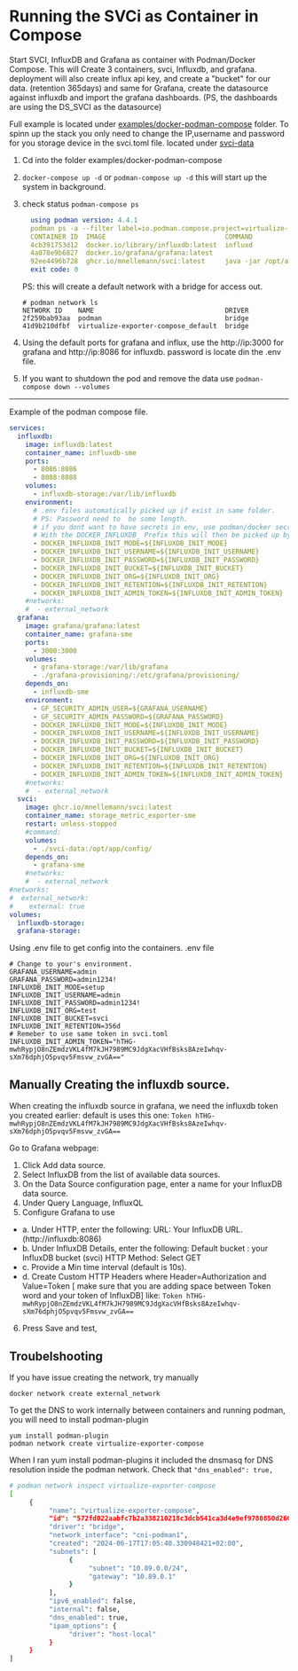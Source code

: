 # Running the SVCi as Container in Compose 

Start SVCI, InfluxDB and Grafana as container with Podman/Docker Compose.
This will Create 3 containers, svci, Influxdb, and grafana. deployment will also create influx api key, and create a "bucket" for our data. (retention 365days) and same for Grafana, create the datasource against influxdb and import the grafana dashboards.  (PS, the dashboards are using the DS_SVCI as the datasource)


Full example is located under [examples/docker-podman-compose](examples/docker-podman-compose) folder.
To spinn up the stack you only need to change the IP,username and password for you storage device in the svci.toml file. located under [svci-data](examples/docker-podman-compose/svci-data/svci.toml)

1. Cd into the folder examples/docker-podman-compose
2. `docker-compose up -d` or `podman-compose up -d`  this will start up the system in background.
3. check status `podman-compose ps` 

    ```yaml
      using podman version: 4.4.1
      podman ps -a --filter label=io.podman.compose.project=virtualize-exporter-compose
      CONTAINER ID  IMAGE                              COMMAND               CREATED         STATUS         PORTS                                           NAMES
      4cb391753d12  docker.io/library/influxdb:latest  influxd               12 minutes ago  Up 12 minutes  0.0.0.0:8086->8086/tcp, 0.0.0.0:8088->8088/tcp  influxdb-sme
      4a078e9b6827  docker.io/grafana/grafana:latest                         12 minutes ago  Up 12 minutes  0.0.0.0:3000->3000/tcp                          grafana-sme
      92ee4496b728  ghcr.io/mnellemann/svci:latest     java -jar /opt/ap...  12 minutes ago  Up 12 minutes                                                  storage_metric_exporter-sme
      exit code: 0
    ```
    PS: this will create a default network with a bridge for access out. 

    ```shell
    # podman network ls
    NETWORK ID    NAME                                 DRIVER
    2f259bab93aa  podman                               bridge
    41d9b210dfbf  virtualize-exporter-compose_default  bridge
    ```

4. Using the default ports for grafana and influx, use the http://ip:3000 for grafana and http://ip:8086 for influxdb. password is locate din the .env file. 
5. If you want to shutdown the pod and remove the data use `podman-compose down --volumes`

-------

Example of the podman compose file. 
```yaml
services:
  influxdb:
    image: influxdb:latest
    container_name: influxdb-sme
    ports:
      - 8086:8086
      - 8088:8088
    volumes:
      - influxdb-storage:/var/lib/influxdb
    environment:
      # .env files automatically picked up if exist in same folder.
      # PS: Password need to  be some length.  
      # if you dont want to have secrets in env, use podman/docker secret create
      # With the DOCKER_INFLUXDB_ Prefix this will then be picked up by influxdb container
      - DOCKER_INFLUXDB_INIT_MODE=${INFLUXDB_INIT_MODE}
      - DOCKER_INFLUXDB_INIT_USERNAME=${INFLUXDB_INIT_USERNAME} 
      - DOCKER_INFLUXDB_INIT_PASSWORD=${INFLUXDB_INIT_PASSWORD} 
      - DOCKER_INFLUXDB_INIT_BUCKET=${INFLUXDB_INIT_BUCKET}
      - DOCKER_INFLUXDB_INIT_ORG=${INFLUXDB_INIT_ORG}
      - DOCKER_INFLUXDB_INIT_RETENTION=${INFLUXDB_INIT_RETENTION}
      - DOCKER_INFLUXDB_INIT_ADMIN_TOKEN=${INFLUXDB_INIT_ADMIN_TOKEN}
    #networks:
    #  - external_network
  grafana:
    image: grafana/grafana:latest
    container_name: grafana-sme
    ports:
      - 3000:3000
    volumes:
      - grafana-storage:/var/lib/grafana
      - ./grafana-provisioning/:/etc/grafana/provisioning/
    depends_on:
      - influxdb-sme
    environment:
      - GF_SECURITY_ADMIN_USER=${GRAFANA_USERNAME}
      - GF_SECURITY_ADMIN_PASSWORD=${GRAFANA_PASSWORD}
      - DOCKER_INFLUXDB_INIT_MODE=${INFLUXDB_INIT_MODE}
      - DOCKER_INFLUXDB_INIT_USERNAME=${INFLUXDB_INIT_USERNAME} 
      - DOCKER_INFLUXDB_INIT_PASSWORD=${INFLUXDB_INIT_PASSWORD} 
      - DOCKER_INFLUXDB_INIT_BUCKET=${INFLUXDB_INIT_BUCKET}
      - DOCKER_INFLUXDB_INIT_ORG=${INFLUXDB_INIT_ORG}
      - DOCKER_INFLUXDB_INIT_RETENTION=${INFLUXDB_INIT_RETENTION}
      - DOCKER_INFLUXDB_INIT_ADMIN_TOKEN=${INFLUXDB_INIT_ADMIN_TOKEN}
    #networks:
    #  - external_network
  svci:
    image: ghcr.io/mnellemann/svci:latest
    container_name: storage_metric_exporter-sme
    restart: unless-stopped
    #command:
    volumes:
      - ./svci-data:/opt/app/config/
    depends_on:
      - grafana-sme
    #networks:
    #  - external_network
#networks:
#  external_network:
#    external: true
volumes:
  influxdb-storage:
  grafana-storage:
```


Using .env file to get config into the containers. 
.env file

```
# Change to your's environment.
GRAFANA_USERNAME=admin
GRAFANA_PASSWORD=admin1234!
INFLUXDB_INIT_MODE=setup
INFLUXDB_INIT_USERNAME=admin
INFLUXDB_INIT_PASSWORD=admin1234!
INFLUXDB_INIT_ORG=test
INFLUXDB_INIT_BUCKET=svci
INFLUXDB_INIT_RETENTION=356d
# Remeber to use same token in svci.toml
INFLUXDB_INIT_ADMIN_TOKEN="hTHG-mwhRypjO8nZEmdzVKL4fM7kJH7989MC9JdgXacVHfBsks8AzeIwhqv-sXm76dphjO5pvqv5Fmsvw_zvGA=="
```



## Manually Creating the influxdb source. 

When creating the influxdb source in grafana, we need the influxdb token you created earlier: default is uses this one:
`Token hTHG-mwhRypjO8nZEmdzVKL4fM7kJH7989MC9JdgXacVHfBsks8AzeIwhqv-sXm76dphjO5pvqv5Fmsvw_zvGA==`

Go to Grafana webpage: 
1. Click Add data source.
2. Select InfluxDB from the list of available data sources.
3. On the Data Source configuration page, enter a name for your InfluxDB data source.
4. Under Query Language, InfluxQL
5. Configure Grafana to use 
  - a. Under HTTP, enter the following:
  URL: Your InfluxDB URL.(http://influxdb:8086)
  - b. Under InfluxDB Details, enter the following:
  Default bucket : your InfluxDB bucket (svci)
  HTTP Method: Select GET
  - c. Provide a Min time interval (default is 10s).
  - d. Create Custom HTTP Headers where Header=Authorization and Value=Token <your token> [ make sure that you are adding space between Token word and your token of InfluxDB]
  like: `Token hTHG-mwhRypjO8nZEmdzVKL4fM7kJH7989MC9JdgXacVHfBsks8AzeIwhqv-sXm76dphjO5pvqv5Fmsvw_zvGA==`
6. Press Save and test, 


## Troubelshooting

If you have issue creating the network, try manually
```
docker network create external_network
```

To get the DNS to work internally between containers and running podman, you will need to install  podman-plugin


```
yum install podman-plugin
podman network create virtualize-exporter-compose
```
When I ran yum install podman-plugins it included the dnsmasq for DNS resolution inside the podman network.
Check that   `"dns_enabled": true,`

```bash 
# podman network inspect virtualize-exporter-compose
[
     {
          "name": "virtualize-exporter-compose",
          "id": "572fd022aabfc7b2a338210218c3dcb541ca3d4e9ef9780850d26052c0eb4131",
          "driver": "bridge",
          "network_interface": "cni-podman1",
          "created": "2024-06-17T17:05:40.330948421+02:00",
          "subnets": [
               {
                    "subnet": "10.89.0.0/24",
                    "gateway": "10.89.0.1"
               }
          ],
          "ipv6_enabled": false,
          "internal": false,
          "dns_enabled": true,
          "ipam_options": {
               "driver": "host-local"
          }
     }
]
```
